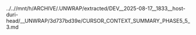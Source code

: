../..//mnt/h/ARCHIVE/.UNWRAP/extracted/DEV__2025-08-17__1833__host-duri-head/__UNWRAP/3d737bd39e/CURSOR_CONTEXT_SUMMARY_PHASE5_5_3.md